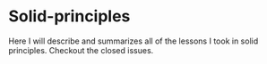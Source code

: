 # Solid-principles
Here I will describe and summarizes all of the lessons I took in solid principles.
Checkout the closed issues.
